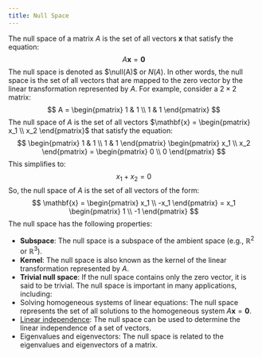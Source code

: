 ```yaml
---
title: Null Space
---
```


The null space of a matrix $A$ is the set of all vectors $\mathbf{x}$ that satisfy the equation:
$$
A\mathbf{x} = \mathbf{0}
$$
The null space is denoted as $\null(A)$ or $N(A)$.
In other words, the null space is the set of all vectors that are mapped to the zero vector by the linear transformation represented by $A$.
For example, consider a $2 \times 2$ matrix:
$$
A = \begin{pmatrix} 1 & 1 \\ 1 & 1 \end{pmatrix}
$$
The null space of $A$ is the set of all vectors $\mathbf{x} = \begin{pmatrix} x_1 \\ x_2 \end{pmatrix}$ that satisfy the equation:
$$
\begin{pmatrix} 1 & 1 \\ 1 & 1 \end{pmatrix} \begin{pmatrix} x_1 \\ x_2 \end{pmatrix} = \begin{pmatrix} 0 \\ 0 \end{pmatrix}
$$
This simplifies to:
$$
x_1 + x_2 = 0
$$
So, the null space of $A$ is the set of all vectors of the form:
$$
\mathbf{x} = \begin{pmatrix} x_1 \\ -x_1 \end{pmatrix} = x_1 \begin{pmatrix} 1 \\ -1 \end{pmatrix}
$$
The null space has the following properties:
- **Subspace**: The null space is a subspace of the ambient space (e.g., $\mathbb{R}^2$ or $\mathbb{R}^3$).
- **Kernel**: The null space is also known as the kernel of the linear transformation represented by $A$.
- **Trivial null space**: If the null space contains only the zero vector, it is said to be trivial.
The null space is important in many applications, including:
- Solving homogeneous systems of linear equations: The null space represents the set of all solutions to the homogeneous system $A\mathbf{x} = \mathbf{0}$.
- [Linear independence](/matrices-and-linear-transformations/linear-independence): The null space can be used to determine the linear independence of a set of vectors.
- Eigenvalues and eigenvectors: The null space is related to the eigenvalues and eigenvectors of a matrix.